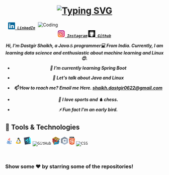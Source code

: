 <h1 align="center">
  <a href="https://git.io/typing-svg"><img src="https://readme-typing-svg.demolab.com?font=Fixedsys&duration=4000&pause=700&color=20F700&center=true&width=435&lines=Hello%2C+Fellow+%3Ccoder%2F%3E!;+I'm+Dastgir%2C+Welcome+To+My+Profile.;Thank+You+For+Visiting!" alt="Typing SVG" /></a>
</h1>
<img align="right" alt="Coding" width="400" src="https://media.giphy.com/media/zhYSVCirREeIZtONCI/giphy.gif">
<h5 align="center">
  <code><a href="https://www.linkedin.com/in/dastgir-shaikh" title="LinkedIn Profile"><img width="22" src="images/linkedin.svg"> LinkedIn</a></code>
  <code><a href="https://www.instagram.com/mr._dastgir_06?igsh=cjh0d2NsZmY3djd1" title="Instagram Profile"><img width="22" src="images/instagram.svg"> Instagram</a></code>
  <code><a href="https://github.com/d-shaikh" title="Github Profile"><img width="22" src="images/github.png"> Github</a></code>


Hi, I'm Dastgir Shaikh, a Java♨ programmer‍💻 From India. Currently, I am learning data science and enthusiastic about machine learning and Linux😍.

- 📘 I’m currently learning **Spring Boot**

- 💬 Let's talk about **Java and Linux**

- 📫 How to reach me? Email me Here. **shaikh.dastgir0622@gmail.com**

- 🏏 I love sports and ♞ chess.

- ⚡ Fun fact **I'm an early bird.**


## 🔧 Tools & Technologies
<code><img title="Java" height="25" src="images/java.gif"></code>
<code><img title="Linux" height="25" src="images/linux.gif"></code>
<code><img title="Visual Studio Code" height="25" src="images/vscode.png"></code>
<code><img title="GitHub" height="25" src="images/github.svg"></code>
<code><img title="Problem Solving" height="25" src="images/problemSolving.png"></code>
<code><img title="C" height="25" src="images/c.svg"></code>
<code><img title="HTML5" height="25" src="images/html5.svg"></code>
<code><img title="CSS" height="25" src="images/css.svg"></code>

<br/>
<h3> Show some ❤️ by starring some of the repositories! </h3></div>
